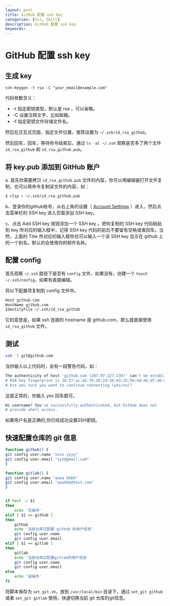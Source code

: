 ```yaml
---
layout: post
title: GitHub 配置 ssh key
categories: [Git, Skill]
description: GitHub 配置 ssh key
keywords: 
---
```


# GitHub 配置 ssh key

## 生成 key

```
ssh-keygen -t rsa -C "your_email@example.com"
```

代码参数含义：

- -t 指定密钥类型，默认是 rsa ，可以省略。
- -C 设置注释文字，比如邮箱。
- -f 指定密钥文件存储文件名。

然后在交互式页面，指定文件位置，推荐设置为 `~/.ssh/id_rsa_github`。

然后回车，回车，等待命令结束后，通过 `ls -al ~/.ssh` 观察是否多了两个文件 `id_rsa_github` 和 `id_rsa_github.pub`。

## 将 key.pub 添加到 GitHub 账户

a. 首先你需要拷贝 `id_rsa_github.pub` 文件的内容，你可以用编辑器打开文件复制，也可以用命令复制该文件的内容，如：

```sh
$ clip < ~/.ssh/id_rsa_github.pub
```

b、登录你的github账号，从右上角的设置（ [Account Settings](https://github.com/settings) ）进入，然后点击菜单栏的 SSH key 进入页面添加 SSH key。

c、点击 Add SSH key 按钮添加一个 SSH key 。把你复制的 SSH key 代码粘贴到 key 所对应的输入框中，记得 SSH key 代码的前后不要留有空格或者回车。当然，上面的 Title 所对应的输入框你也可以输入一个该 SSH key 显示在 github 上的一个别名。默认的会使用你的邮件名称。

## 配置 config

首先观察 `~/.ssh` 路径下是否有 `config` 文件，如果没有，创建一个 `touch ~/.ssh/config`，如果有直接编辑。

将以下配置项复制到 config 文件中。

```txt
Host github.com
HostName github.com
IdentityFile ~/.ssh/id_rsa_github
```

它的意思是，如果 ssh 连接的 hostname 是 github.com，那么就直接使用 `id_rsa_github` 文件。

## 测试

```sh
ssh -T git@github.com
```

当你输入以上代码时，会有一段警告代码，如：

```sh
The authenticity of host 'github.com (207.97.227.239)' can't be established.
# RSA key fingerprint is 16:27:ac:a5:76:28:2d:36:63:1b:56:4d:eb:df:a6:48.
# Are you sure you want to continue connecting (yes/no)?
```

这是正常的，你输入 yes 回车既可。

```sh
Hi username! You've successfully authenticated, but GitHub does not
# provide shell access.
```

如果用户名是正确的,你已经成功设置SSH密钥。

## 快速配置仓库的 git 信息


```sh
function github() {
git config user.name "xxxx yyyy"
git config user.email "xyz@gmail.com"
}

function gitlab() {
git config user.name "aaaa bbbb"
git config user.email "aaabbb@test.com"
}


if test -z $1
then
    echo '无操作'
elif [ $1 == github ]
then
    github
    echo '当前仓库已配置 github 的用户信息'
    git config user.name
    git config user.email
elif [ $1 == gitlab ]
then
    gitlab
    echo '当前仓库已配置gitlab的用户信息'
    git config user.name
    git config user.email
else
    echo '误操作'
fi
```

将脚本保存为 `set_git.sh`，放到 `/usr/local/bin` 目录下，通过 `set_git github` 或者 `set_git gitlab` 使用，快速切换当前 git 仓库的git信息。
